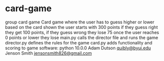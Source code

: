 # card-game
group card game
Card game where the user has to guess higher or lower based on the card shown
the user starts with 300 points if they guess right they get 100 points, if
they guess wrong they lose 75 once the user reaches 0 points or lower they lose
main.py calls the director file and runs the game
director.py defines the rules for the game
card.py adds functionality and scoring to game
software: python 10.0.0
Adam Dutson quibly@byui.edu
Jenson Smith jensonsmith826@gmail.com
